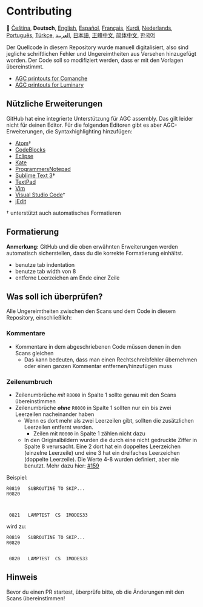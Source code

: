 # Contributing

🎌
[Čeština][CZ],
**Deutsch**,
[English][EN],
[Español][ES],
[Français][FR],
[Kurdi][KU],
[Nederlands][NL],
[Português][PT_BR],
[Türkçe][TR],
[العربية][AR],
[日本語][JA],
[正體中文][ZH_TW],
[简体中文][ZH_CN],
[한국어][KO_KR]

[AR]:CONTRIBUTING.ar.md
[CZ]:CONTRIBUTING.cz.md
[DE]:CONTRIBUTING.de.md
[EN]:CONTRIBUTING.md
[ES]:CONTRIBUTING.es.md
[FR]:CONTRIBUTING.fr.md
[JA]:CONTRIBUTING.ja.md
[KO_KR]:CONTRIBUTING.ko_kr.md
[KU]:CONTRIBUTING.ku.md
[NL]:CONTRIBUTING.nl.md
[PT_BR]:CONTRIBUTING.pt_br.md
[TR]:CONTRIBUTING.tr.md
[ZH_CN]:CONTRIBUTING.zh_cn.md
[ZH_TW]:CONTRIBUTING.zh_tw.md

Der Quellcode in diesem Repository wurde manuell digitalisiert, also sind jegliche schriftlichen Fehler und Ungereimtheiten aus Versehen hinzugefügt worden. Der Code soll so modifiziert werden, dass er mit den Vorlagen übereinstimmt.

- [AGC printouts for Comanche][8]
- [AGC printouts for Luminary][9]

## Nützliche Erweiterungen

GitHub hat eine integrierte Unterstützung für AGC assembly. Das gilt leider nicht für deinen Editor. Für die folgenden Editoren gibt es aber AGC-Erweiterungen, die Syntaxhighlighting hinzufügen:

- [Atom][Atom]†
- [CodeBlocks][CodeBlocks]
- [Eclipse][Eclipse]
- [Kate][Kate]
- [ProgrammersNotepad][ProgrammersNotepad]
- [Sublime Text 3][Sublime Text]†
- [TextPad][TextPad]
- [Vim][Vim]
- [Visual Studio Code][VisualStudioCode]†
- [jEdit][jEdit]

† unterstützt auch automatisches Formatieren

[Atom]:https://github.com/Alhadis/language-agc
[CodeBlocks]:https://github.com/virtualagc/virtualagc/tree/master/Contributed/SyntaxHighlight/CodeBlocks
[Eclipse]:https://github.com/virtualagc/virtualagc/tree/master/Contributed/SyntaxHighlight/Eclipse
[Kate]:https://github.com/virtualagc/virtualagc/tree/master/Contributed/SyntaxHighlight/Kate
[ProgrammersNotepad]:https://github.com/virtualagc/virtualagc/tree/master/Contributed/SyntaxHighlight/ProgrammersNotepad
[Sublime Text]:https://github.com/jimlawton/AGC-Assembly
[TextPad]:https://github.com/virtualagc/virtualagc/tree/master/Contributed/SyntaxHighlight/TextPad
[Vim]:https://github.com/wsdjeg/vim-assembly
[VisualStudioCode]:https://github.com/wopian/agc-assembly
[jEdit]:https://github.com/virtualagc/virtualagc/tree/master/Contributed/SyntaxHighlight/jEdit

## Formatierung

**Anmerkung:** GitHub und die oben erwähnten Erweiterungen werden automatisch sicherstellen, dass du die korrekte Formatierung einhältst.

- benutze tab indentation
- benutze tab width von 8
- entferne Leerzeichen am Ende einer Zeile

## Was soll ich überprüfen?

Alle Ungereimtheiten zwischen den Scans und dem Code in diesem Repository, einschließlich:

### Kommentare

- Kommentare in dem abgeschriebenen Code müssen denen in den Scans gleichen
  - Das kann bedeuten, dass man einen Rechtschreibfehler übernehmen oder einen ganzen Kommentar entfernen/hinzufügen muss

### Zeilenumbruch

- Zeilenumbrüche *mit* `R0000` in Spalte 1 sollte genau mit den Scans übereinstimmen
- Zeilenumbrüche *__ohne__* `R0000` in Spalte 1 sollten nur ein bis zwei Leerzeilen nacheinander haben
  - Wenn es dort mehr als zwei Leerzeilen gibt, sollten die zusätzlichen Leerzeilen entfernt werden.
    - Zeilen mit `R0000` in Spalte 1 zählen nicht dazu
  - In den Originalbildern wurden die durch eine nicht gedruckte Ziffer in Spalte 8 verursacht. Eine 2 dort hat ein doppeltes Leerzeichen (einzelne Leerzeile) und eine 3 hat ein dreifaches Leerzeichen (doppelte Leerzeile). Die Werte 4-8 wurden definiert, aber nie benutzt. Mehr dazu hier: [#159][7]

Beispiel:

```plain
R0819   SUBROUTINE TO SKIP...
R0820



 0821   LAMPTEST  CS  IMODES33
```

wird zu:

```plain
R0819   SUBROUTINE TO SKIP...
R0820


 0820   LAMPTEST  CS  IMODES33
```

## Hinweis

Bevor du einen PR startest, überprüfe bitte, ob die Änderungen mit den Scans übereinstimmen!

[0]:https://github.com/chrislgarry/Apollo-11/pull/new/master
[1]:http://www.ibiblio.org/apollo/ScansForConversion/Luminary099/
[2]:http://www.ibiblio.org/apollo/ScansForConversion/Comanche055/
[6]:https://github.com/wopian/agc-assembly#user-settings
[7]:https://github.com/chrislgarry/Apollo-11/issues/159
[8]:http://www.ibiblio.org/apollo/ScansForConversion/Comanche055/
[9]:http://www.ibiblio.org/apollo/ScansForConversion/Luminary099/
[10]:https://github.com/chrislgarry/Apollo-11/pull/316#pullrequestreview-102892741
